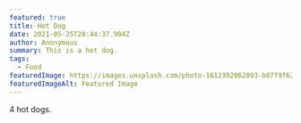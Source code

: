 ```yaml
---
featured: true
title: Hot Dog
date: 2021-05-25T20:44:37.904Z
author: Anonymous
summary: This is a hot dog.
tags:
  - Food
featuredImage: https://images.unsplash.com/photo-1612392062093-b07f9f626f0c?ixid=MnwxMjA3fDF8MHxwaG90by1wYWdlfHx8fGVufDB8fHx8&ixlib=rb-1.2.1&auto=format&fit=crop&w=1900&q=80
featuredImageAlt: Featured Image
---
```

4 hot dogs.
